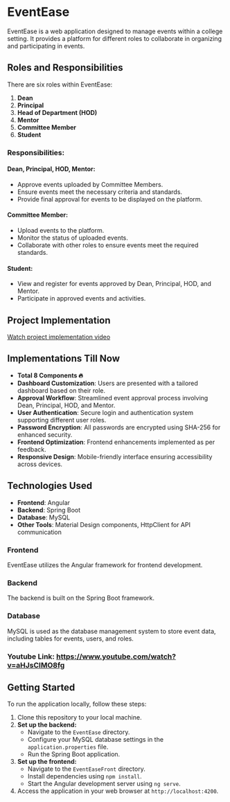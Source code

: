 # EventEase

EventEase is a web application designed to manage events within a college setting. It provides a platform for different roles to collaborate in organizing and participating in events.

## Roles and Responsibilities

There are six roles within EventEase:

1. **Dean**
2. **Principal**
3. **Head of Department (HOD)**
4. **Mentor**
5. **Committee Member**
6. **Student**

### Responsibilities:

#### Dean, Principal, HOD, Mentor:
- Approve events uploaded by Committee Members.
- Ensure events meet the necessary criteria and standards.
- Provide final approval for events to be displayed on the platform.

#### Committee Member:
- Upload events to the platform.
- Monitor the status of uploaded events.
- Collaborate with other roles to ensure events meet the required standards.

#### Student:
- View and register for events approved by Dean, Principal, HOD, and Mentor.
- Participate in approved events and activities.

## Project Implementation

[Watch project implementation video](https://www.youtube.com/watch?v=aHJsCIMO8fg)

## Implementations Till Now

- **Total 8 Components 🔥**
- **Dashboard Customization**: Users are presented with a tailored dashboard based on their role.
- **Approval Workflow**: Streamlined event approval process involving Dean, Principal, HOD, and Mentor.
- **User Authentication**: Secure login and authentication system supporting different user roles.
- **Password Encryption**: All passwords are encrypted using SHA-256 for enhanced security.
- **Frontend Optimization**: Frontend enhancements implemented as per feedback.
- **Responsive Design**: Mobile-friendly interface ensuring accessibility across devices.

## Technologies Used

- **Frontend**: Angular
- **Backend**: Spring Boot
- **Database**: MySQL
- **Other Tools**: Material Design components, HttpClient for API communication

### Frontend

EventEase utilizes the Angular framework for frontend development.

### Backend

The backend is built on the Spring Boot framework.

### Database

MySQL is used as the database management system to store event data, including tables for events, users, and roles.

### Youtube Link: https://www.youtube.com/watch?v=aHJsCIMO8fg

## Getting Started

To run the application locally, follow these steps:

1. Clone this repository to your local machine.
2. **Set up the backend:**
   - Navigate to the `EventEase` directory.
   - Configure your MySQL database settings in the `application.properties` file.
   - Run the Spring Boot application.
3. **Set up the frontend:**
   - Navigate to the `EventEaseFront` directory.
   - Install dependencies using `npm install`.
   - Start the Angular development server using `ng serve`.
4. Access the application in your web browser at `http://localhost:4200`.
